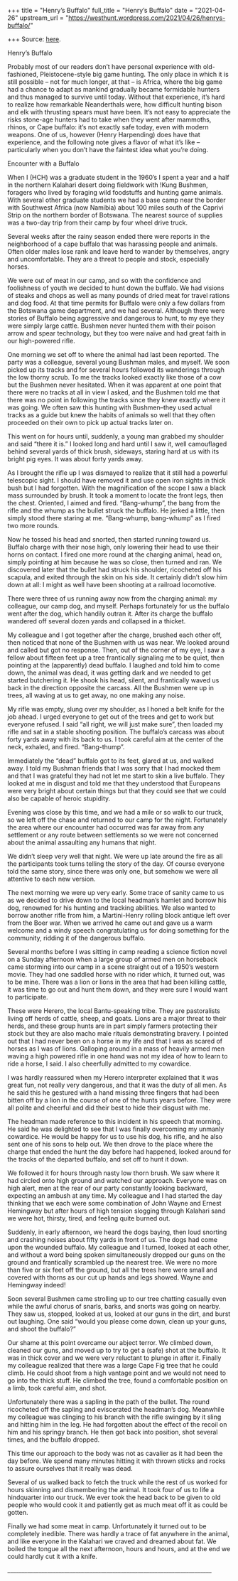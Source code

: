 +++
title = "Henry’s Buffalo"
full_title = "Henry’s Buffalo"
date = "2021-04-26"
upstream_url = "https://westhunt.wordpress.com/2021/04/26/henrys-buffalo/"

+++
Source: [here](https://westhunt.wordpress.com/2021/04/26/henrys-buffalo/).

Henry’s Buffalo

Probably most of our readers don’t have personal experience with
old-fashioned, Pleistocene-style big game hunting. The only place in
which it is still possible – not for much longer, at that – is Africa,
where the big game had a chance to adapt as mankind gradually became
formidable hunters and thus managed to survive until today. Without that
experience, it’s hard to realize how remarkable Neanderthals were, how
difficult hunting bison and elk with thrusting spears must have been.
It’s not easy to appreciate the risks stone-age hunters had to take when
they went after mammoths, rhinos, or Cape buffalo: it’s not exactly safe
today, even with modern weapons. One of us, however (Henry Harpending)
does have that experience, and the following note gives a flavor of what
it’s like – particularly when you don’t have the faintest idea what
you’re doing.

Encounter with a Buffalo

When I (HCH) was a graduate student in the 1960’s I spent a year and a
half in the northern Kalahari desert doing fieldwork with !Kung Bushmen,
foragers who lived by foraging wild foodstuffs and hunting game
animals. With several other graduate students we had a base camp near
the border with Southwest Africa (now Namibia) about 100 miles south of
the Caprivi Strip on the northern border of Botswana. The nearest
source of supplies was a two-day trip from their camp by four wheel
drive truck.

Several weeks after the rainy season ended there were reports in the
neighborhood of a cape buffalo that was harassing people and animals.
Often older males lose rank and leave herd to wander by themselves,
angry and uncomfortable. They are a threat to people and stock,
especially horses.

We were out of meat in our camp, and so with the confidence and
foolishness of youth we decided to hunt down the buffalo. We had
visions of steaks and chops as well as many pounds of dried meat for
travel rations and dog food. At that time permits for Buffalo were only
a few dollars from the Botswana game department, and we had several.
Although there were stories of Buffalo being aggressive and dangerous to
hunt, to my eye they were simply large cattle. Bushmen never hunted them
with their poison arrow and spear technology, but they too were naïve
and had great faith in our high-powered rifle.

One morning we set off to where the animal had last been reported. The
party was a colleague, several young Bushman males, and myself. We soon
picked up its tracks and for several hours followed its wanderings
through the low thorny scrub. To me the tracks looked exactly like
those of a cow but the Bushmen never hesitated. When it was apparent at
one point that there were no tracks at all in view I asked, and the
Bushmen told me that there was no point in following the tracks since
they knew exactly where it was going. We often saw this hunting with
Bushmen­–they used actual tracks as a guide but knew the habits of
animals so well that they often proceeded on their own to pick up actual
tracks later on.

This went on for hours until, suddenly, a young man grabbed my shoulder
and said “there it is.” I looked long and hard until I saw it, well
camouflaged behind several yards of thick brush, sideways, staring hard
at us with its bright pig eyes. It was about forty yards away.

As I brought the rifle up I was dismayed to realize that it still had a
powerful telescopic sight. I should have removed it and use open iron
sights in thick bush but I had forgotten. With the magnification of the
scope I saw a black mass surrounded by brush. It took a moment to
locate the front legs, then the chest. Oriented, I aimed and fired.
“Bang-whump”, the bang from the rifle and the whump as the bullet struck
the buffalo. He jerked a little, then simply stood there staring at
me. “Bang-whump, bang-whump” as I fired two more rounds.

Now he tossed his head and snorted, then started running toward us.
Buffalo charge with their nose high, only lowering their head to use
their horns on contact. I fired one more round at the charging animal,
head on, simply pointing at him because he was so close, then turned and
ran. We discovered later that the bullet had struck his shoulder,
ricocheted off his scapula, and exited through the skin on his side. It
certainly didn’t slow him down at all: I might as well have been
shooting at a railroad locomotive.

There were three of us running away now from the charging animal: my
colleague, our camp dog, and myself. Perhaps fortunately for us the
buffalo went after the dog, which handily outran it. After its charge
the buffalo wandered off several dozen yards and collapsed in a
thicket.

My colleague and I got together after the charge, brushed each other
off, then noticed that none of the Bushmen with us was near. We looked
around and called but got no response. Then, out of the corner of my
eye, I saw a fellow about fifteen feet up a tree frantically signaling
me to be quiet, then pointing at the (apparently) dead buffalo. I
laughed and told him to come down, the animal was dead, it was getting
dark and we needed to get started butchering it. He shook his head,
silent, and frantically waved us back in the direction opposite the
carcass. All the Bushmen were up in trees, all waving at us to get
away, no one making any noise.

My rifle was empty, slung over my shoulder, as I honed a belt knife for
the job ahead. I urged everyone to get out of the trees and get to work
but everyone refused. I said “all right, we will just make sure”, then
loaded my rifle and sat in a stable shooting position. The buffalo’s
carcass was about forty yards away with its back to us. I took careful
aim at the center of the neck, exhaled, and fired. “Bang-thump”.

Immediately the “dead” buffalo got to its feet, glared at us, and walked
away. I told my Bushman friends that I was sorry that I had mocked them
and that I was grateful they had not let me start to skin a live
buffalo. They looked at me in disgust and told me that they understood
that Europeans were very bright about certain things but that they could
see that we could also be capable of heroic stupidity.

Evening was close by this time, and we had a mile or so walk to our
truck, so we left off the chase and returned to our camp for the night.
Fortunately the area where our encounter had occurred was far away from
any settlement or any route between settlements so we were not concerned
about the animal assaulting any humans that night.

We didn’t sleep very well that night. We were up late around the fire
as all the participants took turns telling the story of the day. Of
course everyone told the same story, since there was only one, but
somehow we were all attentive to each new version.

The next morning we were up very early. Some trace of sanity came to us
as we decided to drive down to the local headman’s hamlet and borrow his
dog, renowned for his hunting and tracking abilities. We also wanted to
borrow another rifle from him, a Martini-Henry rolling block antique
left over from the Boer war. When we arrived he came out and gave us a
warm welcome and a windy speech congratulating us for doing something
for the community, ridding it of the dangerous buffalo.

Several months before I was sitting in camp reading a science fiction
novel on a Sunday afternoon when a large group of armed men on horseback
came storming into our camp in a scene straight out of a 1950’s western
movie. They had one saddled horse with no rider which, it turned out,
was to be mine. There was a lion or lions in the area that had been
killing cattle, it was time to go out and hunt them down, and they were
sure I would want to participate.

These were Herero, the local Bantu-speaking tribe. They are
pastoralists living off herds of cattle, sheep, and goats. Lions are a
major threat to their herds, and these group hunts are in part simply
farmers protecting their stock but they are also macho male rituals
demonstrating bravery. I pointed out that I had never been on a horse
in my life and that I was as scared of horses as I was of lions.
Galloping around in a mass of heavily armed men waving a high powered
rifle in one hand was not my idea of how to learn to ride a horse, I
said. I also cheerfully admitted to my cowardice.

I was hardly reassured when my Herero interpreter explained that it was
great fun, not really very dangerous, and that it was the duty of all
men. As he said this he gestured with a hand missing three fingers that
had been bitten off by a lion in the course of one of the hunts years
before. They were all polite and cheerful and did their best to hide
their disgust with me.

The headman made reference to this incident in his speech that morning.
He said he was delighted to see that I was finally overcoming my unmanly
cowardice. He would be happy for us to use his dog, his rifle, and he
also sent one of his sons to help out. We then drove to the place where
the charge that ended the hunt the day before had happened, looked
around for the tracks of the departed buffalo, and set off to hunt it
down.

We followed it for hours through nasty low thorn brush. We saw where it
had circled onto high ground and watched our approach. Everyone was on
high alert, men at the rear of our party constantly looking backward,
expecting an ambush at any time. My colleague and I had started the day
thinking that we each were some combination of John Wayne and Ernest
Hemingway but after hours of high tension slogging through Kalahari sand
we were hot, thirsty, tired, and feeling quite burned out.

Suddenly, in early afternoon, we heard the dogs baying, then loud
snorting and crashing noises about fifty yards in front of us. The dogs
had come upon the wounded buffalo. My colleague and I turned, looked at
each other, and without a word being spoken simultaneously dropped our
guns on the ground and frantically scrambled up the nearest tree. We
were no more than five or six feet off the ground, but all the trees
here were small and covered with thorns as our cut up hands and legs
showed. Wayne and Hemingway indeed!

Soon several Bushmen came strolling up to our tree chatting casually
even while the awful chorus of snarls, barks, and snorts was going on
nearby. They saw us, stopped, looked at us, looked at our guns in the
dirt, and burst out laughing. One said “would you please come down,
clean up your guns, and shoot the buffalo?”

Our shame at this point overcame our abject terror. We climbed down,
cleaned our guns, and moved up to try to get a (safe) shot at the
buffalo. It was in thick cover and we were very reluctant to plunge in
after it. Finally my colleague realized that there was a large Cape Fig
tree that he could climb. He could shoot from a high vantage point and
we would not need to go into the thick stuff. He climbed the tree,
found a comfortable position on a limb, took careful aim, and shot.

Unfortunately there was a sapling in the path of the bullet. The round
ricocheted off the sapling and eviscerated the headman’s dog. Meanwhile
my colleague was clinging to his branch with the rifle swinging by it
sling and hitting him in the leg. He had forgotten about the effect of
the recoil on him and his springy branch. He then got back into
position, shot several times, and the buffalo dropped.

This time our approach to the body was not as cavalier as it had been
the day before. We spend many minutes hitting it with thrown sticks and
rocks to assure ourselves that it really was dead.

Several of us walked back to fetch the truck while the rest of us worked
for hours skinning and dismembering the animal. It took four of us to
life a hindquarter into our truck. We ever took the head back to be
given to old people who would cook it and patiently get as much meat off
it as could be gotten.

Finally we had some meat in camp. Unfortunately it turned out to be
completely inedible. There was hardly a trace of fat anywhere in the
animal, and like everyone in the Kalahari we craved and dreamed about
fat. We boiled the tongue all the next afternoon, hours and hours, and
at the end we could hardly cut it with a knife.

\_\_\_\_\_\_\_\_\_\_\_\_\_\_\_\_\_\_\_\_\_\_\_\_\_\_\_\_\_\_\_\_\_\_\_\_\_\_\_\_\_\_\_\_\_\_\_\_\_\_\_\_\_\_\_\_\_\_\_\_\_\_\_\_\_\_\_\_\_\_\_\_

